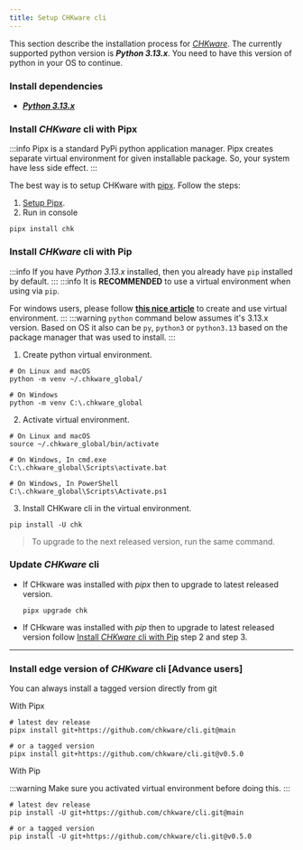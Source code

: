 ```yaml
---
title: Setup CHKware cli
---
```


This section describe the installation process for [*CHKware*](https://github.com/chkware/cli). The currently supported python version is **_Python 3.13.x_**. You need to have this version of python in your OS to continue.

### Install dependencies

- [**_Python 3.13.x_**](https://www.python.org/downloads/)

### Install *CHKware* cli with Pipx

:::info
Pipx is a standard PyPi python application manager. Pipx creates separate virtual environment for given installable package. So, your system have less side effect.
:::

The best way is to setup CHKware with [pipx](https://pipx.pypa.io/stable/). Follow the steps:

1. [Setup Pipx](https://pipx.pypa.io/stable/installation/).
2. Run in console

  ```shell
  pipx install chk
  ```

### Install *CHKware* cli with Pip

:::info
If you have _Python 3.13.x_ installed, then you already have `pip` installed by default.
:::
:::info
It is **RECOMMENDED** to use a virtual environment when using via `pip`.

For windows users, please follow [**this nice article**](https://realpython.com/python-virtual-environments-a-primer/) to create and use virtual environment.
:::
:::warning
`python` command below assumes it's 3.13.x version. Based on OS it also can be `py`, `python3` or `python3.13` based on the package manager that was used to install.
:::

1. Create python virtual environment.
  
  ```shell
  # On Linux and macOS
  python -m venv ~/.chkware_global/

  # On Windows
  python -m venv C:\.chkware_global
  ```

2. Activate virtual environment.

  ```shell
  # On Linux and macOS
  source ~/.chkware_global/bin/activate

  # On Windows, In cmd.exe
  C:\.chkware_global\Scripts\activate.bat

  # On Windows, In PowerShell
  C:\.chkware_global\Scripts\Activate.ps1
  ```

3. Install CHKware cli in the virtual environment.

  ```shell
  pip install -U chk
  ```

  > To upgrade to the next released version, run the same command.

### Update *CHKware* cli

- If CHkware was installed with _pipx_ then to upgrade to latest released version.

  ```shell
  pipx upgrade chk
  ```

- If CHkware was installed with _pip_ then to upgrade to latest released version follow [Install *CHKware* cli with Pip](#install-chkware-cli-with-pip) step 2 and step 3.

---

### Install edge version of *CHKware* cli [Advance users]

You can always install a tagged version directly from git

With Pipx

```shell
# latest dev release
pipx install git+https://github.com/chkware/cli.git@main

# or a tagged version
pipx install git+https://github.com/chkware/cli.git@v0.5.0
```

With Pip

:::warning
Make sure you activated virtual environment before doing this.
:::


```shell
# latest dev release
pip install -U git+https://github.com/chkware/cli.git@main

# or a tagged version
pip install -U git+https://github.com/chkware/cli.git@v0.5.0
```
